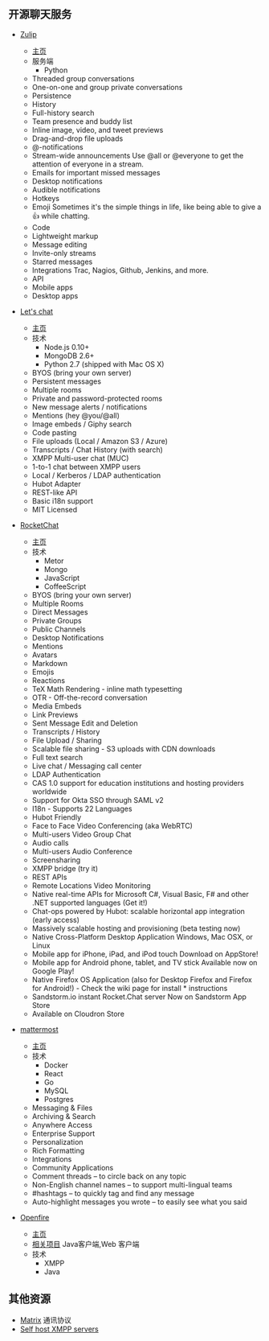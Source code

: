 
## 开源聊天服务

* [Zulip](https://github.com/zulip/zulip)
  * [主页](https://zulip.org)
  * 服务端
    * Python
  * Threaded group conversations
  * One-on-one and group private conversations
  * Persistence
  * History
  * Full-history search
  * Team presence and buddy list
  * Inline image, video, and tweet previews
  * Drag-and-drop file uploads
  * @-notifications
  * Stream-wide announcements
  Use @all or @everyone to get the attention of everyone in a stream.
  * Emails for important missed messages
  * Desktop notifications
  * Audible notifications
  * Hotkeys
  * Emoji
  Sometimes it's the simple things in life, like being able to give a :thumbsup: while chatting.
  * Code
  * Lightweight markup
  * Message editing
  * Invite-only streams
  * Starred messages
  * Integrations
  Trac, Nagios, Github, Jenkins, and more.
  * API
  * Mobile apps
  * Desktop apps

* [Let's chat](https://github.com/sdelements/lets-chat)
  * [主页](http://sdelements.github.io/lets-chat/)
  * 技术
    * Node.js 0.10+
    * MongoDB 2.6+
    * Python 2.7 (shipped with Mac OS X)
  * BYOS (bring your own server)
  * Persistent messages
  * Multiple rooms
  * Private and password-protected rooms
  * New message alerts / notifications
  * Mentions (hey @you/@all)
  * Image embeds / Giphy search
  * Code pasting
  * File uploads (Local / Amazon S3 / Azure)
  * Transcripts / Chat History (with search)
  * XMPP Multi-user chat (MUC)
  * 1-to-1 chat between XMPP users
  * Local / Kerberos / LDAP authentication
  * Hubot Adapter
  * REST-like API
  * Basic i18n support
  * MIT Licensed
* [RocketChat](https://github.com/RocketChat/Rocket.Chat)
  * [主页](https://rocket.chat/)
  * 技术
    * Metor
    * Mongo
    * JavaScript
    * CoffeeScript
  * BYOS (bring your own server)
  * Multiple Rooms
  * Direct Messages
  * Private Groups
  * Public Channels
  * Desktop Notifications
  * Mentions
  * Avatars
  * Markdown
  * Emojis
  * Reactions
  * TeX Math Rendering - inline math typesetting
  * OTR - Off-the-record conversation
  * Media Embeds
  * Link Previews
  * Sent Message Edit and Deletion
  * Transcripts / History
  * File Upload / Sharing
  * Scalable file sharing - S3 uploads with CDN downloads
  * Full text search
  * Live chat / Messaging call center
  * LDAP Authentication
  * CAS 1.0 support for education institutions and hosting providers worldwide
  * Support for Okta SSO through SAML v2
  * I18n - Supports 22 Languages
  * Hubot Friendly
  * Face to Face Video Conferencing (aka WebRTC)
  * Multi-users Video Group Chat
  * Audio calls
  * Multi-users Audio Conference
  * Screensharing
  * XMPP bridge (try it)
  * REST APIs
  * Remote Locations Video Monitoring
  * Native real-time APIs for Microsoft C#, Visual Basic, F# and other .NET supported languages (Get it!)
  * Chat-ops powered by Hubot: scalable horizontal app integration (early access)
  * Massively scalable hosting and provisioning (beta testing now)
  * Native Cross-Platform Desktop Application Windows, Mac OSX, or Linux
  * Mobile app for iPhone, iPad, and iPod touch Download on AppStore!
  * Mobile app for Android phone, tablet, and TV stick Available now on Google Play!
  * Native Firefox OS Application (also for Desktop Firefox and Firefox for Android!) - Check the wiki page for install   * instructions
  * Sandstorm.io instant Rocket.Chat server Now on Sandstorm App Store
  * Available on Cloudron Store

* [mattermost](https://github.com/mattermost/platform)
  * [主页](http://www.mattermost.org)
  * 技术
    * Docker
    * React
    * Go
    * MySQL
    * Postgres
  * Messaging & Files
  * Archiving & Search
  * Anywhere Access
  * Enterprise Support
  * Personalization
  * Rich Formatting
  * Integrations
  * Community Applications
  * Comment threads – to circle back on any topic
  * Non-English channel names – to support multi-lingual teams
  * #hashtags – to quickly tag and find any message
  * Auto-highlight messages you wrote – to easily see what you said

* [Openfire](https://github.com/igniterealtime/Openfire)
  * [主页](http://www.igniterealtime.org/projects/openfire/)
  * [相关项目](http://www.igniterealtime.org/projects) Java客户端,Web 客户端
  * 技术
    * XMPP
    * Java

## 其他资源
* [Matrix](http://matrix.org/) 通讯协议
* [Self host XMPP servers](https://github.com/Kickball/awesome-selfhosted#xmpp-servers)
